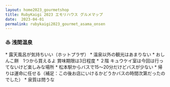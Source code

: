 ```yaml
---
layout: home2023_gourmetshop
title: RubyKaigi 2023 エモリハウス グルメマップ
date:  2023-04-01
permalink: rubykaigi2023_gourmet_asama_onsen
---
```

<h3 id="asama_onsen">♨  浅間温泉</h3>
* 露天風呂が気持ちいい（ホットプラザ）
* 温泉以外の観光はあまりない
* おしんこ餅　1つから買えるよ 賞味期限は3日程度
* ２階 キュウケイ室は今回は行ってないけど楽しみな場所
* 松本駅からバスで15〜20分だけどバスが少ない
* 帰りは運命に任せる（補足：この後お店にいけるかどうかバスの時間次第だったのでした）
* 泉質は問うな
